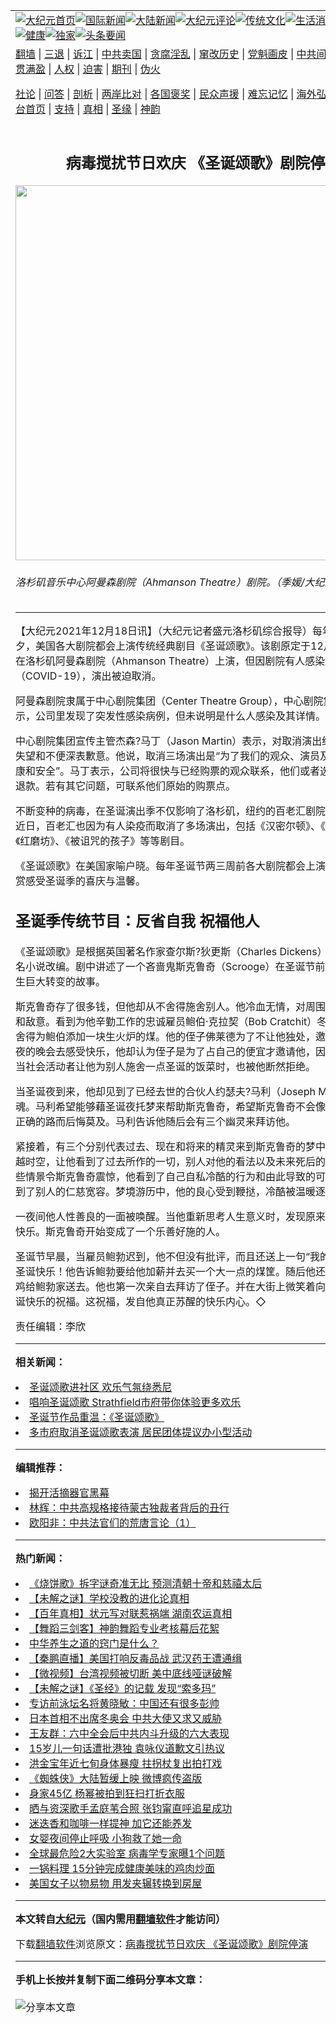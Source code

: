 <a name="1" id="1" target="_blank"></a><span id="1"></span>
<table align=center border="0"><tr><td colspan="2" VALIGN=TOP><a href="https://github.com/disqoz3117/djy/blob/master/gb/nf1351518.md#1"><img src="https://raw.githubusercontent.com/disqoz3117/www/master/t/djy/1.jpg" title="大纪元首页" alt="大纪元首页"></a><a href="https://github.com/disqoz3117/djy/blob/master/gb/n24hr.md#1"><img src="https://raw.githubusercontent.com/disqoz3117/www/master/t/djy/3.jpg" title="国际新闻" alt="国际新闻"></a><a href="https://github.com/disqoz3117/djy/blob/master/gb/nsc413.md#1"><img src="https://raw.githubusercontent.com/disqoz3117/www/master/t/djy/4.jpg" title="大陆新闻" alt="大陆新闻"></a><a href="https://github.com/disqoz3117/djy/blob/master/gb/news392.md#1"><img src="https://raw.githubusercontent.com/disqoz3117/www/master/t/djy/5.jpg" title="大纪元评论" alt="大纪元评论"></a><a href="https://github.com/disqoz3117/djy/blob/master/gb/news2007.md#1"><img src="https://raw.githubusercontent.com/disqoz3117/www/master/t/djy/6.jpg" title="传统文化" alt="传统文化"></a><a href="https://github.com/disqoz3117/djy/blob/master/gb/news2008.md#1"><img src="https://raw.githubusercontent.com/disqoz3117/www/master/t/djy/7.jpg" title="生活消费" alt="生活消费"></a><a href="https://github.com/disqoz3117/djy/blob/master/gb/ncyule.md#1"><img src="https://raw.githubusercontent.com/disqoz3117/www/master/t/djy/8.jpg" title="娱乐休闲" alt="娱乐休闲"></a><a href="https://github.com/disqoz3117/djy/blob/master/gb/nsc1002.md#1"><img src="https://raw.githubusercontent.com/disqoz3117/www/master/t/djy/9.jpg" title="健康" alt="健康"></a><a href="https://github.com/disqoz3117/djy/blob/master/gb/nf6092.md#1"><img src="https://raw.githubusercontent.com/disqoz3117/www/master/t/djy/10a.jpg" title="独家" alt="独家"></a><a href="https://github.com/disqoz3117/djy/blob/master/gb/nf4514.md#1"><img src="https://raw.githubusercontent.com/disqoz3117/www/master/t/djy/12a.jpg" title="头条要闻" alt="头条要闻"></a></td></tr>
<tr><td colspan="2" VALIGN=TOP><a target="_blank" href="https://github.com/disqoz3117/www/blob/master/README.md?zsrh#1">翻墙</a> | <a target="_blank" href="https://github.com/disqoz3117/djy/blob/master/gb/nf5657.md#1">三退</a> | <a target="_blank" href="https://github.com/disqoz3117/djy/blob/master/gb/nf6124.md#1">诉江</a> | <a target="_blank" href="https://github.com/disqoz3117/djy/blob/master/gb/nf1176117.md#1">中共卖国</a> | <a target="_blank" href="https://github.com/disqoz3117/djy/blob/master/gb/nf5773.md#1">贪腐淫乱</a> | <a target="_blank" href="https://github.com/disqoz3117/djy/blob/master/gb/nf1176115.md#1">窜改历史</a> | <a target="_blank" href="https://github.com/disqoz3117/djy/blob/master/gb/nf1176107.md#1">党魁画皮</a> | <a target="_blank" href="https://github.com/disqoz3117/djy/blob/master/gb/nf1320400.md#1">中共间谍</a> | <a target="_blank" href="https://github.com/disqoz3117/djy/blob/master/gb/nf1176114.md#1">破坏传统</a> | <a target="_blank" href="https://github.com/disqoz3117/ntdtv/blob/master/gb/prog447_1.md#1">恶贯满盈</a> | <a target="_blank" href="https://github.com/disqoz3117/djy/blob/master/gb/ncid278.md#1">人权</a> | <a target="_blank" href="https://github.com/disqoz3117/djy/blob/master/gb/nf1176111.md#1">迫害</a> | <a target="_blank" href="https://gitlab.com/szzdlab/mh-qikan/blob/master/README.md#1">期刊</a> | <a target="_blank" href="https://github.com/disqoz3117/djy/blob/master/gb/nf5562.md#1">伪火</a></p><p><a target="_blank" href="https://github.com/disqoz3117/djy/blob/master/gb/9p.md#1">社论</a> | <a target="_blank" href="https://github.com/disqoz3117/djy/blob/master/gb/nf4378.md#1">问答</a> | <a target="_blank" href="https://github.com/disqoz3117/djy/blob/master/gb/nf5792.md#1">剖析</a> | <a target="_blank" href="https://github.com/disqoz3117/djy/blob/master/gb/nf5735.md#1">两岸比对</a> | <a target="_blank" href="https://github.com/disqoz3117/djy/blob/master/gb/nf6119.md#1">各国褒奖</a> | <a target="_blank" href="https://github.com/disqoz3117/djy/blob/master/gb/nf6120.md#1">民众声援</a> | <a target="_blank" href="https://github.com/disqoz3117/djy/blob/master/gb/nf1188594.md#1">难忘记忆</a> | <a target="_blank" href="https://github.com/disqoz3117/djy/blob/master/gb/nf3180.md#1">海外弘传</a> | <a target="_blank" href="https://github.com/disqoz3117/djy/blob/master/gb/nf5410.md#1">万人上访</a> | <a target="_blank" href="https://github.com/disqoz3117/www/blob/master/README.md?zsrh#1">平台首页</a> | <a target="_blank" href="https://github.com/disqoz3117/djy/blob/master/gb/nf4386.md#1">支持</a> | <a target="_blank" href="https://github.com/disqoz3117/djy/blob/master/gb/nf4389.md#1">真相</a> | <a target="_blank" href="https://github.com/disqoz3117/djy/blob/master/gb/nf5790.md#1">圣缘</a> | <a target="_blank" href="https://github.com/disqoz3117/djy/blob/master/gb/nf4786.md#1">神韵</a></td></tr>
<tr><td VALIGN=TOP width="626"><h2 align=center>病毒搅扰节日欢庆 《圣诞颂歌》剧院停演</h2>
<img width="600" src="https://i.epochtimes.com/assets/uploads/2021/12/id13444986-100114091558815_1-600x400.jpg" />
<h6>洛杉矶音乐中心阿曼森剧院（Ahmanson Theatre）剧院。（季媛/大纪元）
</h6>
<hr>
	<p>【大纪元2021年12月18日讯】（大纪元记者盛元<ahref="https://github.com/disqoz3117/djy/blob/master/gb/tag/%E6%B4%9B%E6%9D%89%E7%9F%B6.md#1">洛杉矶</a>综合报导）每年的圣诞前夕，美国各大剧院都会上演传统经典剧目<ahref="https://github.com/disqoz3117/djy/blob/master/gb/tag/%E3%80%8A%E5%9C%A3%E8%AF%9E%E9%A2%82%E6%AD%8C%E3%80%8B.md#1">《圣诞颂歌》</a>。该剧原定于12月16日～18日在<ahref="https://github.com/disqoz3117/djy/blob/master/gb/tag/%E6%B4%9B%E6%9D%89%E7%9F%B6.md#1">洛杉矶</a><ahref="https://github.com/disqoz3117/djy/blob/master/gb/tag/%E9%98%BF%E6%9B%BC%E6%A3%AE%E5%89%A7%E9%99%A2.md#1">阿曼森剧院</a>（Ahmanson Theatre）上演，但因剧院有人感染了<ahref="https://github.com/disqoz3117/djy/blob/master/gb/tag/%E4%B8%AD%E5%85%B1%E7%97%85%E6%AF%92.md#1">中共病毒</a>（COVID-19），演出被迫取消。</p>
<p><ahref="https://github.com/disqoz3117/djy/blob/master/gb/tag/%E9%98%BF%E6%9B%BC%E6%A3%AE%E5%89%A7%E9%99%A2.md#1">阿曼森剧院</a>隶属于中心剧院集团（Center Theatre Group），中心剧院集团在周四表示，公司里发现了突发性<ahref="https://github.com/disqoz3117/djy/blob/master/gb/tag/%E6%84%9F%E6%9F%93%E7%97%85%E4%BE%8B.md#1">感染病例</a>，但未说明是什么人感染及其详情。</p>
<p>中心剧院集团宣传主管杰森?马丁（Jason Martin）表示，对取消演出给观众造成的失望和不便深表歉意。他说，取消三场演出是“为了我们的观众、演员及工作人员的健康和安全”。马丁表示，公司将很快与已经购票的观众联系，他们或者选择重新订票或退款。若有其它问题，可联系他们原始的购票点。</p>
<p>不断变种的病毒，在圣诞演出季不仅影响了洛杉矶，纽约的百老汇剧院也受到冲击。近日，百老汇也因为有人染疫而取消了多场演出，包括《汉密尔顿》、《哈利波特》、《红磨坊》、《被诅咒的孩子》等等剧目。</p>
<p><ahref="https://github.com/disqoz3117/djy/blob/master/gb/tag/%E3%80%8A%E5%9C%A3%E8%AF%9E%E9%A2%82%E6%AD%8C%E3%80%8B.md#1">《圣诞颂歌》</a>在美国家喻户晓。每年圣诞节两三周前各大剧院都会上演。人们通过观赏感受圣诞季的喜庆与温馨。</p>
<h2>圣诞季传统节目：反省自我 祝福他人</h2>
<p>《圣诞颂歌》是根据英国著名作家查尔斯?狄更斯（Charles Dickens）1843年的著名小说改编。剧中讲述了一个吝啬鬼斯克鲁奇（Scrooge）在圣诞节前后生活态度发生巨大转变的故事。</p>
<p>斯克鲁奇存了很多钱，但他却从不舍得施舍别人。他冷血无情，对周围人充满了戒心和敌意。看到为他辛勤工作的忠诚雇员鲍伯·克拉契（Bob Cratchit）冬天受冻，他不舍得为鲍伯添加一块生火炉的煤。他的侄子佛莱德为了不让他独处，邀请他参加圣诞夜的晚会去感受快乐，他却认为侄子是为了占自己的便宜才邀请他，因而推辞赴宴。当社会活动者让他为别人施舍一点圣诞的饭菜时，也被他断然拒绝。</p>
<p>当圣诞夜到来，他却见到了已经去世的合伙人约瑟夫?马利（Joseph Marley）的鬼魂。马利希望能够藉圣诞夜托梦来帮助斯克鲁奇，希望斯克鲁奇不会像它一样走上不正确的路而后悔莫及。马利告诉他随后会有三个幽灵来拜访他。</p>
<p>紧接着，有三个分别代表过去、现在和将来的精灵来到斯克鲁奇的梦中。精灵带他穿越时空，让他看到了过去所作的一切，别人对他的看法以及未来死后的可怕下场。这些情景令斯克鲁奇震惊，他看到了自己自私冷酷的行为和由此导致的可怕后果，也看到了别人的仁慈宽容。梦境游历中，他的良心受到鞭挞，冷酷被温暖逐渐融化。</p>
<p>一夜间他人性善良的一面被唤醒。当他重新思考人生意义时，发现原来施予比接受更快乐。斯克鲁奇开始变成了一个乐善好施的人。</p>
<p>圣诞节早晨，当雇员鲍勃迟到，他不但没有批评，而且还送上一句“我的好伙计，祝你圣诞快乐！他告诉鲍勃要给他加薪并去买一个大一点的煤筐。随后他还要了一只大火鸡给鲍勃家送去。他也第一次亲自去拜访了侄子。并在大街上微笑着向每个人说着圣诞快乐的祝福。这祝福，发自他真正苏醒的快乐内心。◇</p>
<p>责任编辑：李欣</p>
	
<hr>


<strong>相关新闻：</strong>
<li><a href="https://github.com/disqoz3117/djy/blob/master/gb/16/11/25/n8527106.md#1">圣诞颂歌进社区 欢乐气氛绕悉尼</a></li>
<li><a href="https://github.com/disqoz3117/djy/blob/master/gb/18/11/26/n10875283.md#1">唱响圣诞颂歌 Strathfield市府带你体验更多欢乐</a></li>
<li><a href="https://github.com/disqoz3117/djy/blob/master/gb/20/12/24/n12642382.md#1">圣诞节作品重温：《圣诞颂歌》</a></li>
<li><a href="https://github.com/disqoz3117/djy/blob/master/gb/21/10/22/n13321714.md#1">多市府取消圣诞颂歌表演 居民团体提议办小型活动</a></li>
<hr>


<strong>编辑推荐：</strong>
<li><a href="https://github.com/upjkzu3674/djy/blob/master/gb/10/4/19/n2881569.md?dfh#1" target="_blank">揭开活摘器官黑幕</a></li><li><a href="https://github.com/tsiac2612/djy/blob/master/gb/19/4/30/n11225005.md#1" target="_blank">林辉：中共高规格接待蒙古独裁者背后的丑行</a></li><li><a href="https://github.com/tsiac2612/djy/blob/master/gb/15/1/8/n4337245.md#1" target="_blank">欧阳非：中共法官们的荒唐言论（1）</a></li>
<hr>

<strong>热门新闻：</strong>
<li><a href="https://github.com/xifyxn365/djy/blob/master/gb/21/12/7/n13421279.md#1">《烧饼歌》拆字谜奇准无比 预测清朝十帝和慈禧太后</a></li>
<li><a href="https://github.com/xifyxn365/djy/blob/master/gb/21/12/10/n13429729.md#1">【未解之谜】学校没教的进化论真相</a></li>
<li><a href="https://github.com/xifyxn365/djy/blob/master/gb/21/12/10/n13430091.md#1">【百年真相】状元写对联惹祸端 湖南农运真相</a></li>
<li><a href="https://github.com/xifyxn365/djy/blob/master/gb/21/12/12/n13431829.md#1">【舞蹈三剑客】神韵舞蹈专业考核幕后花絮</a></li>
<li><a href="https://github.com/xifyxn365/djy/blob/master/gb/21/12/7/n13421827.md#1">中华养生之道的窍门是什么？</a></li>
<li><a href="https://github.com/xifyxn365/djy/blob/master/gb/21/12/16/n13442269.md#1">【秦鹏直播】美国打响反毒品战 武汉药王遭通缉</a></li>
<li><a href="https://github.com/xifyxn365/djy/blob/master/gb/21/12/16/n13441655.md#1">【微视频】台湾视频被切断 美中底线哑谜破解</a></li>
<li><a href="https://github.com/xifyxn365/djy/blob/master/gb/21/12/16/n13441875.md#1">【未解之谜】《圣经》的记载  发现“索多玛”</a></li>
<li><a href="https://github.com/xifyxn365/djy/blob/master/gb/21/12/16/n13440152.md#1">专访前泳坛名将黄晓敏：中国还有很多彭帅</a></li>
<li><a href="https://github.com/xifyxn365/djy/blob/master/gb/21/12/16/n13441471.md#1">日本首相不出席冬奥会 中共大使又求又威胁</a></li>
<li><a href="https://github.com/xifyxn365/djy/blob/master/gb/21/12/16/n13440171.md#1">王友群：六中全会后中共内斗升级的六大表现</a></li>
<li><a href="https://github.com/xifyxn365/djy/blob/master/gb/21/12/14/n13437253.md#1">15岁儿一句话遭批港独 袁咏仪道歉文引热议</a></li>
<li><a href="https://github.com/xifyxn365/djy/blob/master/gb/21/12/16/n13442307.md#1">洪金宝年近七旬身体暴瘦 拄拐杖复出拍打戏</a></li>
<li><a href="https://github.com/xifyxn365/djy/blob/master/gb/21/12/15/n13439794.md#1">《蜘蛛侠》大陆暂缓上映 微博疯传盗版</a></li>
<li><a href="https://github.com/xifyxn365/djy/blob/master/gb/21/12/15/n13439939.md#1">身家45亿 杨幂被拍到狂扫打折衣服</a></li>
<li><a href="https://github.com/xifyxn365/djy/blob/master/gb/21/12/14/n13437546.md#1">晒与资深歌手孟庭苇合照 张钧甯直呼追星成功</a></li>
<li><a href="https://github.com/xifyxn365/djy/blob/master/gb/21/12/10/n13429181.md#1">迷迭香和咖啡一样提神 加它还能养发</a></li>
<li><a href="https://github.com/xifyxn365/djy/blob/master/gb/21/12/16/n13441105.md#1">女婴夜间停止呼吸 小狗救了她一命</a></li>
<li><a href="https://github.com/xifyxn365/djy/blob/master/gb/21/12/14/n13437157.md#1">全球最危险2大实验室 病毒学专家曝1个问题</a></li>
<li><a href="https://github.com/xifyxn365/djy/blob/master/gb/21/12/9/n13425816.md#1">一锅料理 15分钟完成健康美味的鸡肉炒面</a></li>
<li><a href="https://github.com/xifyxn365/djy/blob/master/gb/21/12/16/n13440638.md#1">美国女子以物易物 用发夹辗转换到房屋</a></li>
<hr>

<strong>本文转自<a href="https://www.epochtimes.com">大纪元</a>（国内需用<a href="https://github.com/disqoz3117/www/blob/master/README.md#8">翻墙软件</a>才能访问）</strong><p>下载<a href="https://github.com/disqoz3117/www/blob/master/README.md#8">翻墙软件</a>浏览原文：<a href="https://www.epochtimes.com/gb/21/12/18/n13444897.htm">病毒搅扰节日欢庆 《圣诞颂歌》剧院停演</a></p><hr>

<strong>手机上长按并复制下面二维码分享本文章：</strong><br><br><img src="https://chart.apis.google.com/chart?cht=qr&chs=240x240&choe=UTF-8&chld=M|2&chl=https://github.com/disqoz3117/djy/blob/master/gb/21/12/18/n13444897.md%231" title="分享本文章"></td><td VALIGN=TOP><a href="https://github.com/disqoz3117/djy/blob/master/gb/16/1/21/n4622075.md?dfh#1" target="_blank"><img src="https://raw.githubusercontent.com/disqoz3117/djy/master/gb/300/wei-f1.jpg" title="中共的伪火骗局"  alt="中共的伪火骗局"></a><br><a href="https://github.com/disqoz3117/www/blob/master/README.md?dfh#9" target="_blank"><img src="https://raw.githubusercontent.com/disqoz3117/djy/master/gb/300/yong-h.jpg" title="永恒的见证"  alt="永恒的见证"></a><br><a href="https://github.com/disqoz3117/djy/blob/master/gb/13/9/29/n3974789.md?dfh#1" target="_blank"><img src="https://raw.githubusercontent.com/disqoz3117/djy/master/gb/300/shang-lnz.jpg" title="善良女子被中共投男牢"  alt="善良女子被中共投男牢"></a><br><a href="https://github.com/disqoz3117/djy/blob/master/gb/16/3/16/n4663449.md?dfh#1" target="_blank"><img src="https://raw.githubusercontent.com/disqoz3117/djy/master/gb/300/huo-z3.jpg" title="警卫目击活摘器官"  alt="警卫目击活摘器官"></a><br><a href="https://github.com/disqoz3117/djy/blob/master/gb/16/8/7/n8177641.md?dfh#1" target="_blank"><img src="https://raw.githubusercontent.com/disqoz3117/djy/master/gb/300/huo-z4.jpg" title="证人描述活摘恐怖"  alt="证人描述活摘恐怖"></a><br><a href="https://github.com/disqoz3117/djy/blob/master/gb/10/4/19/n2881569.md?dfh#1" target="_blank"><img src="https://raw.githubusercontent.com/disqoz3117/djy/master/gb/300/huo-z1.jpg" title="揭开活摘器官黑幕"  alt="揭开活摘器官黑幕"></a><br><a href="https://github.com/disqoz3117/djy/blob/master/gb/10/11/7/n3077476.md?dfh#1" target="_blank"><img src="https://raw.githubusercontent.com/disqoz3117/djy/master/gb/300/ma-ks.jpg" title="马克思的成魔之路"  alt="马克思的成魔之路"></a><br><a href="https://github.com/disqoz3117/djy/blob/master/gb/14/6/9/n4173977.md?dfh#1" target="_blank"><img src="https://raw.githubusercontent.com/disqoz3117/djy/master/gb/300/chang-zs.jpg" title="藏字石 蕴天机"  alt="藏字石 蕴天机"></a><br><a href="https://github.com/disqoz3117/djy/blob/master/gb/18/5/10/n10381511.md?dfh#1" target="_blank"><img src="https://raw.githubusercontent.com/disqoz3117/djy/master/gb/300/st1.jpg" title="关注三亿人三退"  alt="关注三亿人三退"></a><br><a href="https://github.com/disqoz3117/djy/blob/master/gb/18/3/21/n10237682.md?dfh#1" target="_blank"><img src="https://raw.githubusercontent.com/disqoz3117/djy/master/gb/300/jie-t.jpg" title="解体中共复兴中华"  alt="解体中共复兴中华"></a><br><a href="https://github.com/disqoz3117/djy/blob/master/gb/9/2/9/n2422991.md?dfh#1" target="_blank"><img src="https://raw.githubusercontent.com/disqoz3117/djy/master/gb/300/gao-zs.jpg" title="中共迫害良心律师"  alt="中共迫害良心律师"></a><br><a href="https://github.com/disqoz3117/djy/blob/master/gb/18/12/9/n10900044.md?dfh#1" target="_blank"><img src="https://raw.githubusercontent.com/disqoz3117/djy/master/gb/300/sj1.jpg" title="三百多万人举报江泽民"  alt="三百多万人举报江泽民"></a><br><a href="https://github.com/disqoz3117/djy/blob/master/gb/18/8/28/n10672014.md?dfh#1" target="_blank"><img src="https://raw.githubusercontent.com/disqoz3117/djy/master/gb/300/sj2.jpg" title="这些官员为何起诉江泽民"  alt="这些官员为何起诉江泽民"></a><br><a href="https://github.com/disqoz3117/djy/blob/master/gb/8/12/18/n2367165.md?dfh#1" target="_blank"><img src="https://raw.githubusercontent.com/disqoz3117/djy/master/gb/300/liangan.jpg" title="海峡两岸的强烈对比"  alt="海峡两岸的强烈对比"></a><br><a href="https://github.com/disqoz3117/djy/blob/master/gb/15/12/10/n4593139.md?dfh#1" target="_blank"><img src="https://raw.githubusercontent.com/disqoz3117/djy/master/gb/300/jia-ndzl.jpg" title="加拿大总理的贺信"  alt="加拿大总理的贺信"></a><br><a href="https://github.com/disqoz3117/djy/blob/master/gb/11/6/17/n3289382.md?dfh#1" target="_blank"><img src="https://raw.githubusercontent.com/disqoz3117/djy/master/gb/300/xiao-wd.jpg" title="探寻真相兼听则明"  alt="探寻真相兼听则明"></a><br><a href="https://github.com/disqoz3117/djy/blob/master/gb/18/10/27/n10812623.md?dfh#1" target="_blank"><img src="https://raw.githubusercontent.com/disqoz3117/djy/master/gb/300/yindu.jpg" title="印度媒体报道东方"  alt="印度媒体报道东方"></a><br><a href="https://github.com/disqoz3117/djy/blob/master/gb/18/6/9/n10469652.md?dfh#1" target="_blank"><img src="https://raw.githubusercontent.com/disqoz3117/djy/master/gb/300/xie-j.jpg" title="不一样的海外校园"  alt="不一样的海外校园"></a><br><a href="https://github.com/disqoz3117/djy/blob/master/gb/7/4/5/n1669415.md?dfh#1" target="_blank"><img src="https://raw.githubusercontent.com/disqoz3117/djy/master/gb/300/li-up.jpg" title="从大师到徒弟的传奇"  alt="从大师到徒弟的传奇"></a><br><a href="https://github.com/disqoz3117/djy/blob/master/gb/17/5/26/n9191512.md?dfh#1" target="_blank"><img src="https://raw.githubusercontent.com/disqoz3117/djy/master/gb/300/zfl2.jpg" title="亿万人与东方一本奇书"  alt="亿万人与东方一本奇书"></a><br><a href="https://github.com/disqoz3117/djy/blob/master/gb/13/11/27/n4020290.md?dfh#1" target="_blank"><img src="https://raw.githubusercontent.com/disqoz3117/djy/master/gb/300/zhen-h.jpg" title="大陆见不到的震撼场面"  alt="大陆见不到的震撼场面"></a><br><a href="https://github.com/disqoz3117/djy/blob/master/gb/15/7/17/n4482910.md?dfh#1" target="_blank"><img src="https://raw.githubusercontent.com/disqoz3117/djy/master/gb/300/dalu-sk.jpg" title="人心向善 大陆当初盛况"  alt="人心向善 大陆当初盛况"></a><br><a href="https://github.com/disqoz3117/djy/blob/master/gb/19/1/5/n10955468.md?dfh#1" target="_blank"><img src="https://raw.githubusercontent.com/disqoz3117/djy/master/gb/300/zfl1.jpg" title="追寻真理 这书讲什么"  alt="追寻真理 这书讲什么"></a><br><a href="https://github.com/disqoz3117/www/blob/master/README.md?dfh#1" target="_blank"><img src="https://raw.githubusercontent.com/disqoz3117/djy/master/gb/300/fq1.jpg" title="下载免费翻墙软件"  alt="下载免费翻墙软件"></a><br></td></tr></table>
